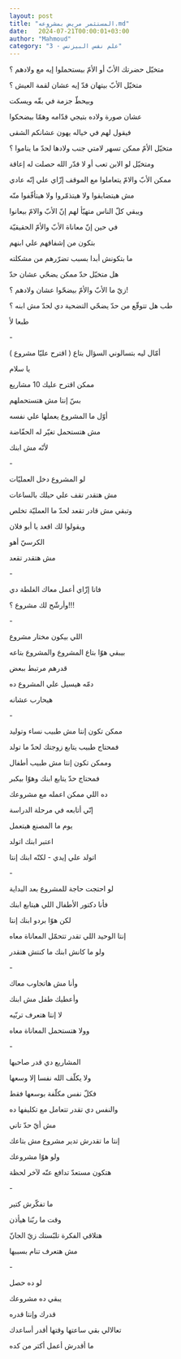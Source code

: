 ```yaml
---
layout: post
title: "المستثمر مريض بمشروعه.md"
date:   2024-07-21T00:00:01+03:00
author: "Mahmoud"
category: "3 - علم نفس البيزنس"
---
```

متخيّل حضرتك الأبّ أو الأمّ بيستحملوا إيه مع ولادهم
؟

متخيّل الأبّ بيتهان قدّ إيه عشان لقمة العيش ؟

وبيحطّ جزمة في بقّه ويسكت

عشان صورة ولاده بتيجي قدّامه وهمّا بيضحكوا

فيقول لهم في خياله يهون عشانكم الشقى

متخيّل الأمّ ممكن تسهر لامتي جنب ولادها لحدّ ما يناموا
؟

ومتخيّل لو الابن تعب أو لا قدّر الله حصلت له إعاقة

ممكن الأبّ والامّ يتعاملوا مع الموقف إزّاي علي إنّه
عادي

مش هيتضايقوا ولا هيتذمّروا ولا هيتأفّفوا منّه

ويبقي كلّ الناس متهيّأ لهم إنّ الأبّ والامّ بيعانوا

في حين إنّ معاناة الأبّ والأمّ الحقيقيّة

بتكون من إشفاقهم علي ابنهم

ما بتكونش أبدا بسبب تضرّرهم من مشكلته

هل متخيّل حدّ ممكن يضحّي عشان حدّ

زيّ ما الأبّ والأمّ بيضحّوا عشان ولادهم ؟!

طب هل تتوقّع من حدّ يضحّي التضحية دي لحدّ مش ابنه ؟

طبعا لأ

\-

أمّال ليه بتسالوني السؤال بتاع ( اقترح عليّا مشروع
)

يا سلام

ممكن اقترح عليك 10 مشاريع

بسّ إنتا مش هتستحملهم

أوّل ما المشروع يعملها علي نفسه

مش هتستحمل تغيّر له الحفّاضة

لأنّه مش ابنك

\-

لو المشروع دخل العمليّات

مش هتقدر تقف علي حيلك بالساعات

وتبقي مش قادر تقعد لحدّ ما العمليّة تخلص

ويقولوا لك اقعد يا أبو فلان

الكرسيّ أهو

مش هتقدر تقعد

\-

فانا إزّاي أعمل معاك الغلطة دي

وأرشّح لك مشروع ؟!!!

\-

اللي بيكون مختار مشروع

بيبقي هوّا بتاع المشروع والمشروع بتاعه

قدرهم مرتبط ببعض

دمّه هيسيل علي المشروع ده

هيحارب عشانه

\-

ممكن تكون إنتا مش طبيب نساء وتوليد

فمحتاج طبيب يتابع زوجتك لحدّ ما تولد

وممكن تكون إنتا مش طبيب أطفال

فمحتاج حدّ يتابع ابنك وهوّا بيكبر

ده اللي ممكن اعمله مع مشروعك

إنّي أتابعه في مرحلة الدراسة

يوم ما المصنع هيتعمل

اعتبر ابنك اتولد

اتولد علي إيدي - لكنّه ابنك إنتا

\-

لو احتجت حاجة للمشروع بعد البداية

فأنا دكتور الأطفال اللي هيتابع ابنك

لكن هوّا بردو ابنك إنتا

إنتا الوحيد اللي تقدر تتحمّل المعاناة معاه

ولو ما كانش ابنك ما كنتش هتقدر

\-

وأنا مش هاتجاوب معاك

وأعطيك طفل مش ابنك

لا إنتا هتعرف تربّيه

وولا هتستحمل المعاناة معاه

\-

المشاريع دي قدر صاحبها

ولا يكلّف الله نفسا إلا وسعها

فكلّ نفس مكلّفة بوسعها فقط

والنفس دي تقدر تتعامل مع تكليفها ده

مش أيّ حدّ تاني

إنتا ما تقدرش تدير مشروع مش بتاعك

ولو هوّا مشروعك

هتكون مستعدّ تدافع عنّه لآخر لحظة

\-

ما تفكّرش كتير

وقت ما ربّنا هيأذن

هتلاقي الفكرة تلبّستك زيّ الجانّ

مش هتعرف تنام بسببها

\-

لو ده حصل

يبقي ده مشروعك

قدرك وإنتا قدره

تعالالي بقي ساعتها وقتها أقدر أساعدك

ما أقدرش أعمل أكتر من كده
